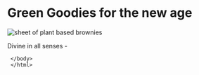 <!DOCTYPE html>
  <html lang="en">
    <head>
      <meta charset="UTF-8">
      <meta name="viewport" content="width=device-width, initial-scale=1.0">
      <meta http-equiv="X-UA-Compatible" content="ie=edge">
      <link rel="stylesheet" href="fansite.css">
      <title>Gloria's Green Goodies</title>
    </head>
    <body>
      <p>
      <h1>Green Goodies for the new age
      </h1>
      <img src="https://assets.blog.foodnetwork.ca/imageserve/wp-content/uploads/2018/11/07133057/vegan-brownies-recipe/x.jpg" alt="sheet of plant based brownies"/>
      </p>
    <p> Divine in all senses - 
     
     </body>
     </html>
     
